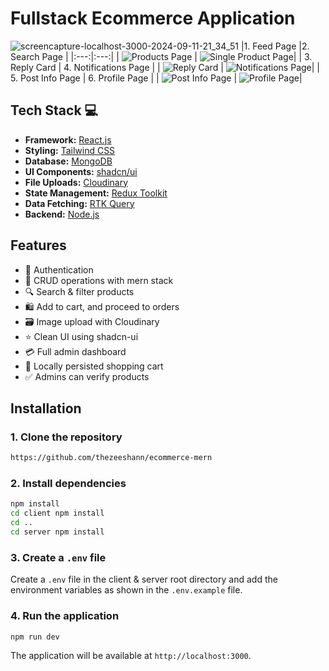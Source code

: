 # Fullstack Ecommerce Application

![screencapture-localhost-3000-2024-09-11-21_34_51](https://github.com/user-attachments/assets/5375b5e1-4747-4d9d-8c4a-2208d4a498f8)
|1. Feed Page |2. Search Page |
|:---:|:---:|
| ![Products Page](https://github.com/user-attachments/assets/5383dcca-e4b0-4fee-bade-effdf5face1f) | ![Single Product Page](https://github.com/user-attachments/assets/da857674-00da-4539-8ca5-6234c6ed75be)|
| 3. Reply Card | 4. Notifications Page | 
| ![Reply Card](./public/screenshots/reply-card.png) | ![Notifications Page](./public/screenshots/notification-page.png)|
| 5. Post Info Page | 6. Profile Page |
| ![Post Info Page](./public/screenshots/post-info-page.png) | ![Profile Page](./public/screenshots/profile-page.png)|

## Tech Stack 💻
- **Framework:** [React.js](https://react.dev/)
- **Styling:** [Tailwind CSS](https://tailwindcss.com)
- **Database:** [MongoDB](https://www.prisma.io/)
- **UI Components:** [shadcn/ui](https://ui.shadcn.com)
- **File Uploads:** [Cloudinary](https://cloudinary.com)
- **State Management:** [Redux Toolkit](https://redux-toolkit.js.org/)
- **Data Fetching:** [RTK Query](https://redux-toolkit.js.org/rtk-query/overview)
- **Backend:** [Node.js](https://nodejs.org/en)

## Features

- 🔐 Authentication 
- 📑 CRUD operations with mern stack
- 🔍 Search & filter products
- 🛍️ Add to cart, and proceed to orders
- 🗃️ Image upload with Cloudinary
- ⭐ Clean UI using shadcn-ui
- 💳 Full admin dashboard
- 🛒 Locally persisted shopping cart
- ✅ Admins can verify products

## Installation

### 1. Clone the repository

```bash
https://github.com/thezeeshann/ecommerce-mern
```

### 2. Install dependencies

```bash
npm install
cd client npm install
cd ..
cd server npm install
```

### 3. Create a `.env` file

Create a `.env` file in the client & server root directory and add the environment variables as shown in the `.env.example` file.

### 4. Run the application

```bash
npm run dev
```

The application will be available at `http://localhost:3000`.
